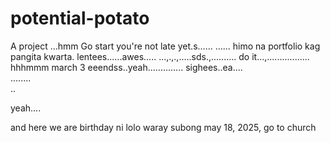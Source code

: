 # potential-potato
A project
...hmm
Go start you're not late yet.s......
......
himo na portfolio kag pangita kwarta. lentees......awes.....
...,.,.,.....sds.,..........
do it...,.................
 hhhmmm march 3 eeendss..yeah..............
 sighees..ea....
 <br>........
 <br>..

 yeah....

 and here we are birthday ni lolo waray subong may 18, 2025, go to church
<!-- I will start today freelancing and VA help meqq..

help me help me helpppp..

mashed potato
heyy

hello. s.
